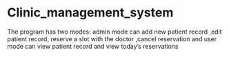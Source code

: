 # Clinic_management_system
The program has two modes: admin mode can add new patient record ,edit patient record, reserve a slot with the doctor ,cancel reservation and user mode can view patient record and view today’s reservations

